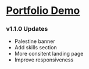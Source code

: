 # [Portfolio Demo](https://mehdibenayed.netlify.app/)

### v1.1.0 Updates
- Palestine banner
- Add skills section
- More consitent landing page
- Improve responsiveness

